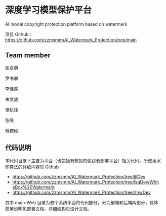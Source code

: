 # 深度学习模型保护平台
AI model copyright protection platform based on watermark

项目 Github：https://github.com/zzmsmm/AI_Watermark_Protection/tree/main

## Team member

张卓萌

罗书卿

李佳露

朱文骏

章杭炜

张昊

蔡锶维

## 代码说明

本代码目录下主要为平台（也包括有模拟的偷窃者部署平台）相关代码，所使用水印算法的详细内容见 Github：

- https://github.com/zzmsmm/AI_Watermark_Protection/tree/ljlDev
- https://github.com/zzmsmm/AI_Watermark_Protection/tree/lsqDev/WhiteBox%20Watermark
- https://github.com/zzmsmm/AI_Watermark_Protection/tree/zhwDev

其中 main-Web 目录为整个系统平台的代码部分，分为前端和后端两部分，具体部署说明见部署文档，详细结构见设计文档。



